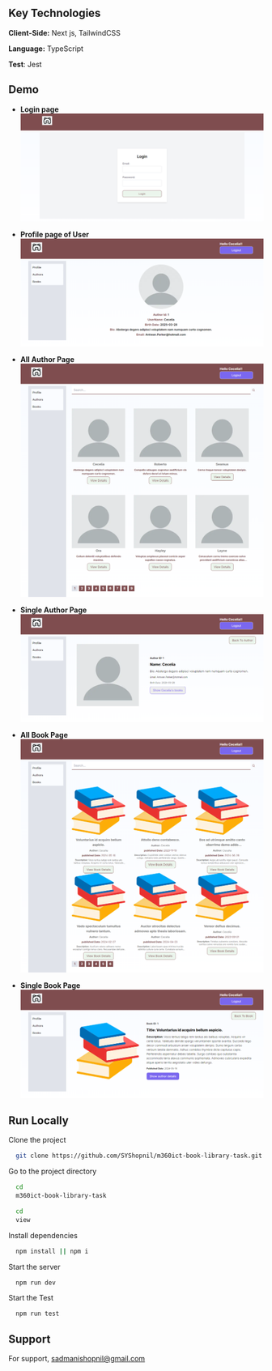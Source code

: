## Key Technologies

**Client-Side:** Next js, TailwindCSS

**Language:** TypeScript

**Test**: Jest

## Demo

- **Login page**
  <img src = "public/doc/demo/loginFormPage.png"  >

- **Profile page of User**
  <img src = "public/doc/demo/profilePageOne.png"  >

- **All Author Page**
  <img src = "public/doc/demo/all-author-page.png"  >

- **Single Author Page**
  <img src = "public/doc/demo/single-author-page.png"  >

- **All Book Page**
  <img src = "public/doc/demo/all-book-page.png"  >

- **Single Book Page**
  <img src = "public/doc/demo/single-book-page.png"  >

## Run Locally

Clone the project

```bash
  git clone https://github.com/SYShopnil/m360ict-book-library-task.git
```

Go to the project directory

```bash
  cd
  m360ict-book-library-task
```

```bash
  cd
  view
```

Install dependencies

```bash
  npm install || npm i
```

Start the server

```bash
  npm run dev
```

Start the Test

```bash
  npm run test
```

## Support

For support, sadmanishopnil@gmail.com
